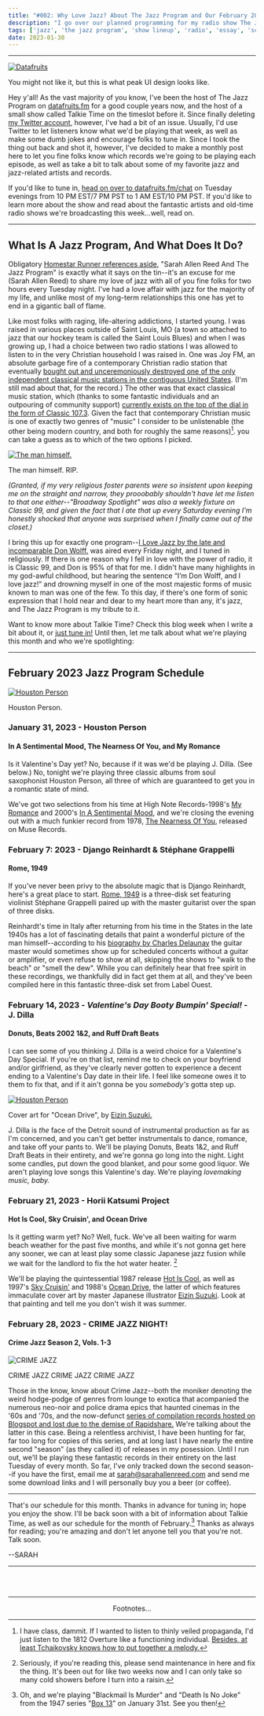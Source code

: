 ```yaml
---
title: "#002: Why Love Jazz? About The Jazz Program and Our February 2023 Programming"
description: "I go over our planned programming for my radio show The Jazz Program for the month of February, and talk a bit about how and why I fell in love with jazz--and radio in general--in the first place."  
tags: ['jazz', 'the jazz program', 'show lineup', 'radio', 'essay', 'schedule', 'blogpost']
date: 2023-01-30
---
```


---

<div class="floatright caption"">
  <p><a href= "https://datafruits.fm/chat"><img src="/blog/0002/05.png" alt="Datafruits"></a></p>
  <p> You might not like it, but this is what peak UI design looks like. </p>
</div>

Hey y'all! As the vast majority of you know, I've been the host of The Jazz Program on [datafruits.fm](https://datafruits.fm) for a good couple years now, and the host of a small show called Talkie Time on the timeslot before it. Since finally deleting [my Twitter account](https://i.kym-cdn.com/photos/images/newsfeed/002/245/165/433.gif), however, I've had a bit of an issue. Usually, I'd use Twitter to let listeners know what we'd be playing that week, as well as make some dumb jokes and encourage folks to tune in. Since I took the thing out back and shot it, however, I've decided to make a monthly post here to let you fine folks know which records we're going to be playing each episode, as well as take a bit to talk about some of my favorite jazz and jazz-related artists and records.

If you'd like to tune in, [head on over to datafruits.fm/chat](https://datafruits.fm/chat) on Tuesday evenings from 10 PM EST/7 PM PST to 1 AM EST/10 PM PST. If you'd like to learn more about the show and read about the fantastic artists and old-time radio shows we're broadcasting this week...well, read on.

___

## What Is A Jazz Program, And What Does It Do?

Obligatory [Homestar Runner references aside](https://youtu.be/rG6ZgXSMDX4?t=79), "Sarah Allen Reed And The Jazz Program" is exactly what it says on the tin--it's an excuse for me (Sarah Allen Reed) to share my love of jazz with all of you fine folks for two hours every Tuesday night. I've had a love affair with jazz for the majority of my life, and unlike most of my long-term relationships this one has yet to end in a gigantic ball of flame. 


Like most folks with raging, life-altering addictions, I started young. I was raised in various places outside of Saint Louis, MO (a town so attached to jazz that our hockey team is called the Saint Louis Blues) and when I was growing up, I had a choice between two radio stations I was allowed to listen to in the very Christian household I was raised in. One was Joy FM, an absolute garbage fire of a contemporary Christian radio station that eventually [bought out and unceremoniously destroyed one of the only independent classical music stations in the contiguous United States](https://www.timesnewspapers.com/webster-kirkwoodtimes/features/joy-fm-ready-to-make-transition-to-kfuo-fm-classic-99-airwaves/article_c9776bb8-516d-506e-9d0f-9adc3357b32f.html). (I'm still mad about that, for the record.) The other was that exact classical music station, which (thanks to some fantastic individuals and an outpouring of community support) [currently exists on the top of the dial in the form of Classic 107.3](https://classic1073.org/). Given the fact that contemporary Christian music is one of exactly two genres of "music" I consider to be unlistenable (the other being modern country, and both for roughly the same reasons)[^1]. you can take a guess as to which of the two options I picked.

<div class="floatleft caption"">
  <p><a href= "https://news.stlpublicradio.org/arts/2015-11-22/obituary-don-wolff-prominent-defense-attorney-known-for-sharing-his-love-of-jazz"><img src="/blog/0002/01.png" alt="The man himself."></a></p>
  <p> The man himself. RIP. </p>
</div>

_(Granted, if my very religious foster parents were so insistent upon keeping me on the straight and narrow, they prooobably shouldn't have let me listen to that one either--"Broadway Spotlight" was also a weekly fixture on Classic 99, and given the fact that I ate that up every Saturday evening I'm honestly shocked that anyone was surprised when I finally came out of the closet.)_

I bring this up for exactly one program--[I Love Jazz by the late and incomparable Don Wolff.](https://news.stlpublicradio.org/arts/2012-10-02/im-don-wolff-and-i-love-jazz) was aired every Friday night, and I tuned in religiously. If there is one reason why I fell in love with the power of radio, it is Classic 99, and Don is 95% of that for me. I didn't have many highlights in my god-awful childhood, but hearing the sentence “I’m Don Wolff, and I love jazz!” and drowning myself in one of the most majestic forms of music known to man was one of the few. To this day, if there's one form of sonic expression that I hold near and dear to my heart more than any, it's jazz, and The Jazz Program is my tribute to it.

Want to know more about Talkie Time? Check this blog week when I write a bit about it, or [just tune in!](https://datafruits.fm/shows/the-jazz-program-with-sarah-allen-reed-780922f3-7de0-445e-83bb-6a5188316668) Until then, let me talk about what we're playing this month and who we're spotlighting:

___

## February 2023 Jazz Program Schedule

<div class="floatright caption"">
  <p><a href= "https://www.discogs.com/artist/257623-Houston-Person"><img src="/blog/0002/02.png" alt="Houston Person"></a></p>
  <p> Houston Person. </p>
</div>

### January 31, 2023 - Houston Person

#### In A Sentimental Mood, The Nearness Of You, and My Romance

Is it Valentine's Day yet? No, because if it was we'd be playing J. Dilla. (See below.) No, tonight we're playing three classic albums from soul saxophonist Houston Person, all three of which are guaranteed to get you in a romantic state of mind. 

We've got two selections from his time at High Note Records-1998's [My Romance](https://www.discogs.com/master/721084-Houston-Person-My-Romance) and 2000's [In A Sentimental Mood](https://www.discogs.com/release/5607748-Houston-Person-In-A-Sentimental-Mood), and we're closing the evening out with a much funkier record from 1978, [The Nearness Of You](https://www.discogs.com/master/805191-Houston-Person-The-Nearness-Of-You), released on Muse Records.


### February 7: 2023 - Django Reinhardt & Stéphane Grappelli
#### Rome, 1949 

If you've never been privy to the absolute magic that is Django Reinhardt, here's a great place to start. [Rome, 1949](https://www.discogs.com/release/14329170-Django-Reinhardt-St%C3%A9phane-Grappelli-Rome-1949) is a three-disk set featuring violinist Stéphane Grappelli paired up with the master guitarist over the span of three disks. 

Reinhardt's time in Italy after returning from his time in the States in the late 1940s has a lot of fascinating details that paint a wonderful picture of the man himself--according to his [biography by Charles Delaunay](https://www.abebooks.com/book-search/title/django-reinhardt/author/delaunay-charles/) the guitar master would sometimes show up for scheduled concerts without a guitar or amplifier, or even refuse to show at all, skipping the shows to "walk to the beach" or "smell the dew". While you can definitely hear that free spirit in these recordings, we thankfully did in fact get them at all, and they've been compiled here in this fantastic three-disk set from Label Ouest.


### February 14, 2023 - _Valentine's Day Booty Bumpin' Special!_ - J. Dilla
#### Donuts, Beats 2002 1&2, and Ruff Draft Beats

I can see some of you thinking J. Dilla is a weird choice for a Valentine's Day Special. If you're on that list, remind me to check on your boyfriend and/or girlfriend, as they've clearly never gotten to experience a decent ending to a Valentine's Day date in their life. I feel like someone owes it to them to fix that, and if it ain't gonna be you _somebody's_ gotta step up.

<div class="floatleft caption"">
  <p><a href="https://www.discogs.com/release/8534979-Katsumi-Horii-Project-Ocean-Drive"><img src="/blog/0002/03.png" alt="Houston Person"></a></p>
  <p> Cover art for "Ocean Drive", by <a href="http://gallery.eizin.co.jp/">Eizin Suzuki.</a></p>
</div>

J. Dilla is _the_ face of the Detroit sound of instrumental production as far as I'm concerned, and you can't get better instrumentals to dance, romance, and take off your pants to. We'll be playing Donuts, Beats 1&2, and Ruff Draft Beats in their entirety, and we're gonna go long into the night. Light some candles, put down the good blanket, and pour some good liquor. We aren't playing love songs this Valentine's day. We're playing *lovemaking music, baby.*

### February 21, 2023 - Horii Katsumi Project
#### Hot Is Cool, Sky Cruisin', and Ocean Drive

Is it getting warm yet? No? Well, fuck. We've all been waiting for warm beach weather for the past five months, and while it's not gonna get here any sooner, we can at least play some classic Japanese jazz fusion while we wait for the landlord to fix the hot water heater. [^2]

We'll be playing the quintessential 1987 release [Hot Is Cool](https://www.discogs.com/master/1393045-Katsumi-Horii-Project-%E5%A0%80%E4%BA%95%E5%8B%9D%E7%BE%8EProject-Hot-Is-Cool), as well as 1997's [Sky Cruisin'](https://www.discogs.com/master/2109667-Horii-Katsumi-Project-Sky-Cruisin) and 1988's [Ocean Drive](https://www.discogs.com/master/1266264-Katsumi-Horii-Project-Ocean-Drive), the latter of which features immaculate cover art by master Japanese illustrator [Eizin Suzuki](http://gallery.eizin.co.jp/). Look at that painting and tell me you don't wish it was summer.

### February 28, 2023 - CRIME JAZZ NIGHT!
#### Crime Jazz Season 2, Vols. 1-3

<div class="floatright caption"">
  <p><img src="/blog/0002/04.png" alt="CRIME JAZZ"></a></p>
  <p> CRIME JAZZ CRIME JAZZ CRIME JAZZ</a></p>
</div>

Those in the know, know about Crime Jazz--both the moniker denoting the weird hodge-podge of genres from lounge to exotica that acompanied the numerous neo-noir and police drama epics that haunted cinemas in the '60s and '70s, and the now-defunct [series of compilation records hosted on Blogspot and lost due to the demise of Rapidshare.](http://thecrimelounge2.blogspot.com/) We're talking about the latter in this case. Being a relentless archivist, I have been hunting for far, far too long for copies of this series, and at long last I have nearly the entire second "season" (as they called it) of releases in my posession. Until I run out, we'll be playing these fantastic records in their entirety on the last Tuesday of every month. So far, I've only tracked down the second season--if you have the first, email me at [sarah@sarahallenreed.com](mailto:sarah@sarahallenreed.com) and send me some download links and I will personally buy you a beer (or coffee).

---

That's our schedule for this month. Thanks in advance for tuning in; hope you enjoy the show. I'll be back soon with a bit of information about Talkie Time, as well as our schedule for the month of February.[^3] Thanks as always for reading; you're amazing and don't let anyone tell you that you're not. Talk soon.

--SARAH 

---

<br/> <br/>

---
<p style="text-align: center;">Footnotes...</p>


[^1]: I have class, dammit. If I wanted to listen to thinly veiled propaganda, I'd just listen to the 1812 Overture like a functioning individual. [Besides, at least Tchaikovsky knows how to put together a melody.](https://www.youtube.com/watch?v=4C-YSq5flow)

[^2]: Seriously, if you're reading this, please send maintenance in here and fix the thing. It's been out for like two weeks now and I can only take so many cold showers before I turn into a raisin.

[^3]: Oh, and we're playing "Blackmail Is Murder" and "Death Is No Joke" from the 1947 series "[Box 13](https://archive.org/details/OTRR_Box_13_Singles)" on January 31st. See you then!